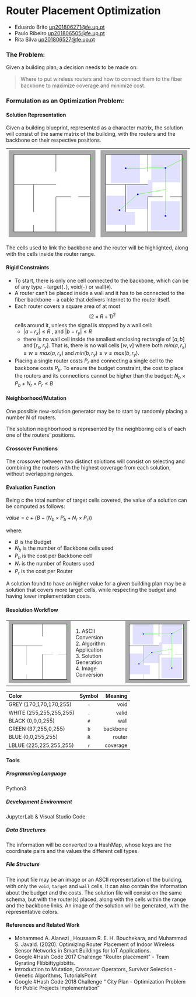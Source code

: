 # Router Placement Optimization

* Eduardo Brito up201806271@fe.up.pt
* Paulo Ribeiro up201806505@fe.up.pt
* Rita Silva up201806527@fe.up.pt

### The Problem:

Given a building plan, a decision needs to be made on:

> Where to put wireless routers and how to connect them to the ﬁber backbone to maximize coverage and minimize cost.

### Formulation as an Optimization Problem:

#### Solution Representation

Given a building blueprint, represented as a character matrix, the solution will consist of the same matrix of the building, with the routers and the backbone on their respective positions.

| ![](images/plan1.png) | ![](images/plan1r.png) |
| --------------------- | ---------------------- |

The cells used to link the backbone and the router will be highlighted, along with the cells inside the router range.

#### Rigid Constraints

* To start, there is only one cell connected to the backbone, which can be of any type - target(`.`), void(`-`) or wall(`#`).
* A router can’t be placed inside a wall and it has to be connected to the ﬁber backbone - a cable that delivers Internet to the router itself.
* Each router covers a square area of at most $$(2×R+1)^2$$ cells around it, unless the signal is stopped by a wall cell:
  * $| a − r_x | ≤ R$ , and $| b − r_y | ≤ R$
  * there is no wall cell inside the smallest enclosing rectangle of $[a, b]$ and $[r_x, r_y]$. 
  That is, there is no wall cells $[w, v]$ where both $min(a, r_x) ≤ w ≤ max(a, r_x)$ and $min(b, r_y) ≤ v ≤ max(b, r_y)$.
* Placing a single router costs $P_r$ and connecting a single cell to the backbone costs $P_b$. To ensure the budget constraint, the cost to place the routers and its connections cannot be higher than the budget: $N_b × P_b + N_r × P_r ≤ B$

#### Neighborhood/Mutation

One possible new-solution generator may be to start by randomly placing a number N of routers. 

The solution neighborhood is represented by the neighboring cells of each one of the routers’ positions.

#### Crossover Functions

The crossover between two distinct solutions will consist on selecting and combining the routers with the highest coverage from each solution, without overlapping ranges.

#### Evaluation Function

Being c the total number of target cells covered, the
value of a solution can be computed as follows: 

$value = c + ( B − ( N_b × P_b + N_r × P_r ))$ 

where:
* $B$ is the Budget
* $N_b$ is the number of Backbone cells used
* $P_b$ is the cost per Backbone cell
* $N_r$ is the number of Routers used
* $P_r$ is the cost per Router

A solution found to have an higher value for a given building plan may be a solution that covers more target cells, while respecting the budget and having lower implementation costs.

#### Resolution Workﬂow

||              ||
|----|:---------|----|
| ![](images/plan1.png) | 1. ASCII Conversion<br>2. Algorithm Application<br>3. Solution Generation<br>4. Image Conversion | ![](images/plan1r.png) |

| Color                 | Symbol | Meaning |
|:------------------------|:---:|---------:|
| GREY (170,170,170,255)  | `-` | void     |
| WHITE (255,255,255,255) | `.` | valid    |
| BLACK (0,0,0,255)       | `#` | wall     |
| GREEN (37,255,0,255)    | `b` | backbone |
| BLUE (0,0,255,255)      | `R` | router   |
| LBLUE (225,225,255,255) | `r` | coverage |

#### Tools

##### Programming Language
Python3

##### Development Environment

JupyterLab & Visual Studio Code

##### Data Structures

The information will be converted to a HashMap, whose keys are the coordinate pairs and the values the different cell types.

##### File Structure

The input ﬁle may be an image or an ASCII representation of the building, with only the `void`, `target` and `wall` cells. It can also contain the information about the budget and the costs. The solution ﬁle will consist on the same schema, but with the router(s) placed, along with the cells within the range and the backbone links. An image of the solution will be generated, with the representative colors.

#### References and Related Work

* Mohammed A. Alanezi , Houssem R. E. H. Bouchekara, and Muhammad S. Javaid. (2020). Optimizing Router Placement of Indoor Wireless Sensor Networks in Smart Buildings for IoT Applications.
* Google #Hash Code 2017 Challenge "Router placement" - Team Gyrating Flibbittygibbitts.
* Introduction to Mutation, Crossover Operators, Survivor Selection - Genetic Algorithms, TutorialsPoint
* Google #Hash Code 2018 Challenge “ City Plan - Optimization Problem for Public Projects Implementation”